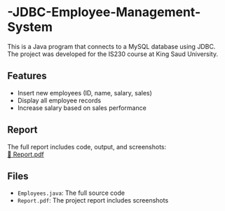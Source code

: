 # -JDBC-Employee-Management-System

This is a Java program that connects to a MySQL database using JDBC. The project was developed for the IS230 course at King Saud University.

##  Features

- Insert new employees (ID, name, salary, sales)
- Display all employee records
- Increase salary based on sales performance

##  Report

The full report includes code, output, and screenshots:  
[📎 Report.pdf](./Report.pdf)

##   Files

- `Employees.java`: The full source code
- `Report.pdf`: The project report includes screenshots 
